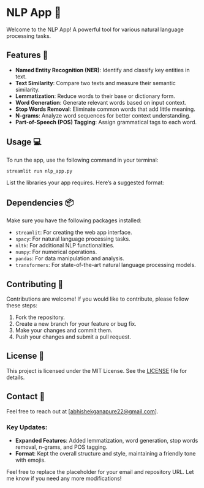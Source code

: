 # NLP App 🤖

Welcome to the NLP App! A powerful tool for various natural language processing tasks.

## Features 🌟

- **Named Entity Recognition (NER)**: Identify and classify key entities in text.
- **Text Similarity**: Compare two texts and measure their semantic similarity.
- **Lemmatization**: Reduce words to their base or dictionary form.
- **Word Generation**: Generate relevant words based on input context.
- **Stop Words Removal**: Eliminate common words that add little meaning.
- **N-grams**: Analyze word sequences for better context understanding.
- **Part-of-Speech (POS) Tagging**: Assign grammatical tags to each word.

## Usage 💻

To run the app, use the following command in your terminal:

```bash
streamlit run nlp_app.py
```

List the libraries your app requires. Here’s a suggested format:

## Dependencies 📦

Make sure you have the following packages installed:

- `streamlit`: For creating the web app interface.
- `spacy`: For natural language processing tasks.
- `nltk`: For additional NLP functionalities.
- `numpy`: For numerical operations.
- `pandas`: For data manipulation and analysis.
- `transformers`: For state-of-the-art natural language processing models.

## Contributing 🤝

Contributions are welcome! If you would like to contribute, please follow these steps:

1. Fork the repository.
2. Create a new branch for your feature or bug fix.
3. Make your changes and commit them.
4. Push your changes and submit a pull request.

## License 📄

This project is licensed under the MIT License. See the [LICENSE](LICENSE) file for details.

## Contact 📧

Feel free to reach out at [abhishekganapure22@gmail.com].

### Key Updates:

- **Expanded Features**: Added lemmatization, word generation, stop words removal, n-grams, and POS tagging.
- **Format**: Kept the overall structure and style, maintaining a friendly tone with emojis.

Feel free to replace the placeholder for your email and repository URL. Let me know if you need any more modifications!

```

```
